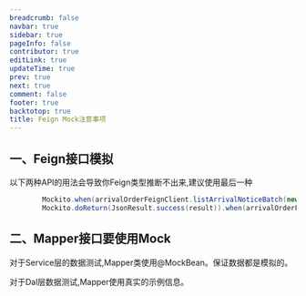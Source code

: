 ```yaml
---
breadcrumb: false
navbar: true
sidebar: true
pageInfo: false
contributor: true
editLink: true
updateTime: true
prev: true
next: true
comment: false
footer: true
backtotop: true
title: Feign Mock注意事项
---
```



## 一、Feign接口模拟

以下两种API的用法会导致你Feign类型推断不出来,建议使用最后一种

```java title="建议使用最后一种"
        Mockito.when(arrivalOrderFeignClient.listArrivalNoticeBatch(new PmsArrivalNoticeBatchQueryDTO())).thenReturn(JsonResult.success(result));
        Mockito.doReturn(JsonResult.success(result)).when(arrivalOrderFeignClient).listArrivalNoticeBatch(Mockito.any());
```

## 二、Mapper接口要使用Mock

对于Service层的数据测试,Mapper类使用@MockBean。保证数据都是模拟的。

对于Dal层数据测试,Mapper使用真实的示例信息。

